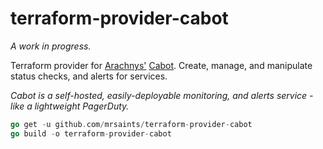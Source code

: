 # terraform-provider-cabot

_A work in progress._

Terraform provider for [Arachnys'][arachnys] [Cabot][cabot]. Create, manage, and manipulate status checks, and alerts for services.

_Cabot is a self-hosted, easily-deployable monitoring, and alerts service - like a lightweight PagerDuty._


```go
go get -u github.com/mrsaints/terraform-provider-cabot
go build -o terraform-provider-cabot
```


[arachnys]: https://www.arachnys.com/
[cabot]: https://github.com/arachnys/cabot